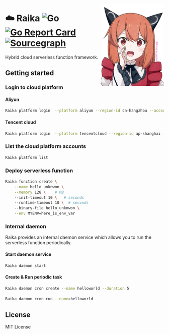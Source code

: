 <a href="https://www.pixiv.net/artworks/85627908"><img src="assets/Raika@ごっち.png" align="right" width="200px"/></a>

# ☁️ Raika ![Go](https://github.com/wuhan005/Raika/workflows/Go/badge.svg) [![Go Report Card](https://goreportcard.com/badge/github.com/wuhan005/Raika)](https://goreportcard.com/report/github.com/wuhan005/Raika) [![Sourcegraph](https://img.shields.io/badge/view%20on-Sourcegraph-brightgreen.svg?logo=sourcegraph)](https://sourcegraph.com/github.com/wuhan005/Raika)

Hybrid cloud serverless function framework.

## Getting started

### Login to cloud platform

#### Aliyun

```bash
Raika platform login  --platform aliyun --region-id cn-hangzhou --account-id <REDACTED>  --access-key-id <REDACTED> --access-key-secret <REDACTED>
```

#### Tencent cloud

```bash
Raika platform login  --platform tencentcloud --region-id ap-shanghai --secret-id <REDACTED> --secret-key <REDACTED>
```

### List the cloud platform accounts

```bash
Raika platform list
```

### Deploy serverless function

```bash
Raika function create \
    --name hello_unknwon \
    --memory 128 \    # MB
    --init-timeout 10 \   # seconds
    --runtime-timeout 10 \  # seconds
    --binary-file hello_unknwon \
    --env MYENV=here_is_env_var
```

### Internal daemon

Raika provides an internal daemon service which allows you to run the serverless function periodically.

#### Start daemon service

```bash
Raika daemon start  
```

#### Create & Run periodic task

```bash
Raika daemon cron create --name helloworld --duration 5

Raika daemon cron run --name=helloworld
```

## License

MIT License
